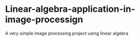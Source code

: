 # Linear-algebra-application-in-image-processign
A very simple image processing project using linear algebra 
